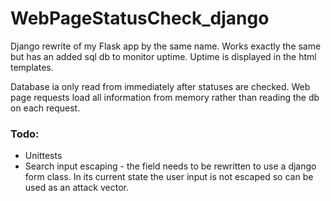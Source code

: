 # WebPageStatusCheck_django

Django rewrite of my Flask app by the same name. Works exactly the same but has an added sql db to monitor uptime. Uptime is displayed in the html templates.

Database ia only read from immediately after statuses are checked. Web page requests load all information from memory rather than reading the db on each request.

### Todo:
* Unittests
* Search input escaping - the field needs to be rewritten to use a django form class. In its current state the user input is not escaped so can be used as an attack vector.
